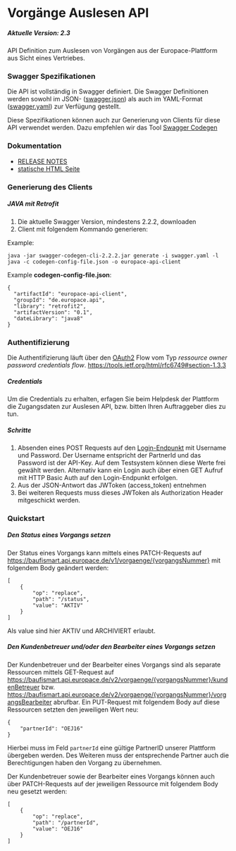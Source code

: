 # Vorgänge Auslesen API

##### Aktuelle Version: 2.3

API Definition zum Auslesen von Vorgängen aus der Europace-Plattform aus Sicht eines Vertriebes.

### Swagger Spezifikationen
Die API ist vollständig in Swagger definiert. Die Swagger Definitionen werden sowohl im JSON- ([swagger.json](swagger.json)) als auch im YAML-Format ([swagger.yaml](swagger.yaml)) zur Verfügung gestellt.

Diese Spezifikationen können auch zur Generierung von Clients für diese API verwendet
werden. Dazu empfehlen wir das Tool [Swagger Codegen](https://github.com/swagger-api/swagger-codegen)

### Dokumentation

- [RELEASE NOTES](https://github.com/hypoport/vorgaenge-api/releases)
- [statische HTML Seite](http://htmlpreview.github.io?https://raw.githubusercontent.com/hypoport/vorgaenge-api/master/Dokumentation/index.html)

### Generierung des Clients
##### JAVA mit Retrofit

1. Die aktuelle Swagger Version, mindestens 2.2.2, downloaden
2. Client mit folgendem Kommando generieren:

Example:
```
java -jar swagger-codegen-cli-2.2.2.jar generate -i swagger.yaml -l java -c codegen-config-file.json -o europace-api-client
```

Example **codegen-config-file.json**:

```
{
  "artifactId": "europace-api-client",
  "groupId": "de.europace.api",
  "library": "retrofit2",
  "artifactVersion": "0.1",
  "dateLibrary": "java8"
}

```

### Authentifizierung

Die Authentifizierung läuft über den [OAuth2](https://oauth.net/2/) Flow vom Typ *ressource owner password credentials flow*.
https://tools.ietf.org/html/rfc6749#section-1.3.3

##### Credentials
Um die Credentials zu erhalten, erfagen Sie beim Helpdesk der Plattform die Zugangsdaten zur Auslesen API, bzw. bitten Ihren Auftraggeber dies zu tun.

##### Schritte
1. Absenden eines POST Requests auf den [Login-Endpunkt](https://htmlpreview.github.io/?https://raw.githubusercontent.com/hypoport/vorgaenge-api/master/Dokumentation/index.html#_oauth2) mit Username und Password. Der Username entspricht der PartnerId und das Password ist der API-Key. Auf dem Testsystem können diese Werte frei gewählt werden. Alternativ kann ein Login auch über einen GET Aufruf mit HTTP Basic Auth auf den Login-Endpunkt erfolgen.
2. Aus der JSON-Antwort das JWToken (access_token) entnehmen
3. Bei weiteren Requests muss dieses JWToken als Authorization Header mitgeschickt werden.

### Quickstart

##### Den Status eines Vorgangs setzen

Der Status eines Vorgangs kann mittels eines PATCH-Requests auf https://baufismart.api.europace.de/v1/vorgaenge/{vorgangsNummer} mit folgendem Body geändert werden:
```
[
	{
		"op": "replace",
		"path": "/status",
		"value": "AKTIV"
	}
]
```

Als value sind hier AKTIV und ARCHIVIERT erlaubt.

##### Den Kundenbetreuer und/oder den Bearbeiter eines Vorgangs setzen
Der Kundenbetreuer und der Bearbeiter eines Vorgangs sind als separate Ressourcen mittels GET-Request auf https://baufismart.api.europace.de/v2/vorgaenge/{vorgangsNummer}/kundenBetreuer bzw. https://baufismart.api.europace.de/v2/vorgaenge/{vorgangsNummer}/vorgangsBearbeiter abrufbar. Ein PUT-Request mit folgendem Body auf diese Ressourcen setzten den jeweiligen Wert neu:
```
{
	"partnerId": "OEJ16"
}
```

Hierbei muss im Feld `partnerId` eine gültige PartnerID unserer Plattform übergeben werden. Des Weiteren muss der entsprechende Partner auch die Berechtigungen haben den Vorgang zu übernehmen.

Der Kundenbetreuer sowie der Bearbeiter eines Vorgangs können auch über PATCH-Requests auf der jeweiligen Ressource mit folgendem Body neu gesetzt werden:
```
[
	{
		"op": "replace",
		"path": "/partnerId",
		"value": "OEJ16"
	}
]
```
